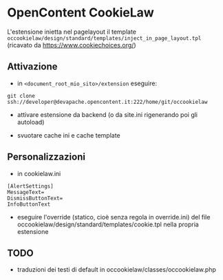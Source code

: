 # OpenContent CookieLaw

L'estensione inietta nel pagelayout il template `occookielaw/design/standard/templates/inject_in_page_layout.tpl` (ricavato da https://www.cookiechoices.org/)

## Attivazione

* in `<document_root_mio_sito>/extension` eseguire:
```
git clone ssh://developer@devapache.opencontent.it:222/home/git/occookielaw
```

* attivare estensione da backend (o da site.ini rigenerando poi gli autoload)

* svuotare cache ini e cache template

## Personalizzazioni

* in cookielaw.ini

```
[AlertSettings]
MessageText=
DismissButtonText=
InfoButtonText
```

* eseguire l'override (statico, cioè senza regola in override.ini) del file occookielaw/design/standard/templates/cookie.tpl nella propria estensione


## TODO
* traduzioni dei testi di default in occookielaw/classes/occookielaw.php
